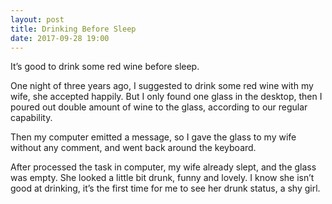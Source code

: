 ```yaml
---
layout: post
title: Drinking Before Sleep
date: 2017-09-28 19:00
---
```


It’s good to drink some red wine before sleep.

One night of three years ago, I suggested to drink some red wine with my wife, she accepted happily. But I only found one glass in the desktop, then I poured out double amount of wine to the glass, according to our regular capability.

Then my computer emitted a message, so I gave the glass to my wife without any comment, and went back around the keyboard.

After processed the task in computer, my wife already slept, and the glass was empty. She looked a little bit drunk, funny and lovely. I know she isn’t good at drinking, it’s the first time for me to see her drunk status, a shy girl.
